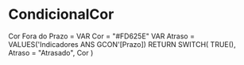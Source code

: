 # CondicionalCor
Cor Fora do Prazo = 
VAR Cor = "#FD625E"
VAR Atraso = VALUES('Indicadores ANS GCON'[Prazo])
RETURN
SWITCH(
    TRUE(),
    Atraso = "Atrasado",
    Cor
)
